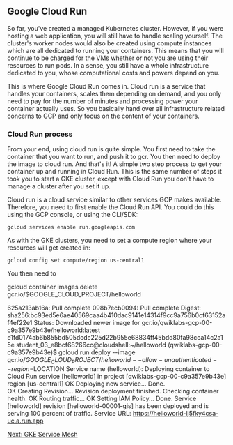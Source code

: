 ## Google Cloud Run

So far, you've created a managed Kubernetes cluster. However, if you were hosting a web application, you will still have to handle scaling yourself. The cluster's worker nodes would also be created using compute instances which are all dedicated to running your containers. This means that you will continue to be charged for the VMs whether or not you are using their resources to run pods. In a sense, you still have a whole infrastructure dedicated to you, whose computational costs and powers depend on you.

This is where Google Cloud Run comes in. Cloud run is a service that handles your containers, scales them depending on demand, and you only need to pay for the number of minutes and processing power your container actually uses. So you basically hand over all infrastructure related concerns to GCP and only focus on the content of your containers.

### Cloud Run process

From your end, using cloud run is quite simple. You first need to take the container that you want to run, and push it to gcr. You then need to deploy the image to cloud run. And that's it! A simple two step process to get your container up and running in Cloud Run. This is the same number of steps it took you to start a GKE cluster, except with Cloud Run you don't have to manage a cluster after you set it up.

Cloud run is a cloud service similar to other services GCP makes available. Therefore, you need to first enable the Cloud Run API. You could do this using the GCP console, or using the CLI/SDK:

```
gcloud services enable run.googleapis.com
```

As with the GKE clusters, you need to set a compute region where your resources will get created in:

```
gcloud config set compute/region us-central1
```

You then need to 



gcloud container images delete gcr.io/$GOOGLE_CLOUD_PROJECT/helloworld

625a213ab16a: Pull complete
098b7ecb0094: Pull complete
Digest: sha256:bc93ed5e6ae40569caa4b410dac9141e14314f9cc9a756b0cf63152af4ef22e1
Status: Downloaded newer image for gcr.io/qwiklabs-gcp-00-c9a357e9b43e/helloworld:latest
e1fd0174ab6b855bd505dcdc225d22b955e68834ff45bdd80fa98cca14c2a15e
student_03_e8bcf68266cc@cloudshell:~/helloworld (qwiklabs-gcp-00-c9a357e9b43e)$ gcloud run deploy --image gcr.io/$GOOGLE_CLOUD_PROJECT/helloworld --allow-unauthenticated --region=$LOCATION
Service name (helloworld):
Deploying container to Cloud Run service [helloworld] in project [qwiklabs-gcp-00-c9a357e9b43e] region [us-central1]
OK Deploying new service... Done.                                                        
  OK Creating Revision... Revision deployment finished. Checking container health.
  OK Routing traffic...
  OK Setting IAM Policy...
Done.
Service [helloworld] revision [helloworld-00001-gis] has been deployed and is serving 100 percent of traffic.
Service URL: https://helloworld-lj5fky4csa-uc.a.run.app

[Next: GKE Service Mesh](gke-service-mesh.md)